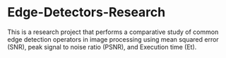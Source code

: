 # Edge-Detectors-Research
This is a research project that performs a comparative study of common edge detection operators in image processing using mean squared error (SNR), peak signal to noise ratio (PSNR), and Execution time (Et).
